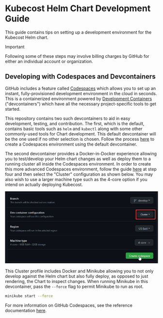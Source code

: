 # Kubecost Helm Chart Development Guide

This guide contains tips on setting up a development environment for the Kubecost Helm chart.

> [!IMPORTANT]  
> Following some of these steps may involve billing charges by GitHub for either an individual account or organization.

## Developing with Codespaces and Devcontainers

GitHub includes a feature called [Codespaces](https://github.com/features/codespaces) which allows you to set up an instant, fully-provisioned development environment in the cloud in seconds. This is a containerized environment powered by [Development Containers](https://containers.dev/) ("devcontainers") which have all the necessary project-specific tools to get started.

This repository contains two such devcontainers to aid in easy development, testing, and contribution. The first, which is the default, contains basic tools such as `helm` and `kubectl` along with some other commonly-used tools for Chart development. This default devcontainer will be the one used if no other selection is chosen. Follow the process [here](https://docs.github.com/en/codespaces/developing-in-a-codespace/creating-a-codespace-for-a-repository#creating-a-codespace-for-a-repository) to create a Codespaces environment using the default devcontainer.

The second devcontainer provides a Docker-in-Docker experience allowing you to test/develop your Helm chart changes as well as deploy them to a running cluster all inside the Codespaces environment. In order to create this more advanced Codespaces environment, follow the guide [here](https://docs.github.com/en/codespaces/developing-in-a-codespace/creating-a-codespace-for-a-repository#creating-a-codespace-for-a-repository) at step four and then select the "Cluster" configuration as shown below. You may also wish to use a larger machine type such as the 4-core option if you intend on actually deploying Kubecost.

![Custom devcontainer profile](/docs/images/custom-devcontainer.png)

This Cluster profile includes Docker and Minikube allowing you to not only develop against the Helm chart but also fully deploy, as opposed to just rendering, the Chart to inspect changes. When running Minikube in this devcontainer, pass the `--force` flag to permit Minikube to run as root.

```sh
minikube start --force
```

For more information on GitHub Codespaces, see the reference documentation [here](https://docs.github.com/en/codespaces/overview).
